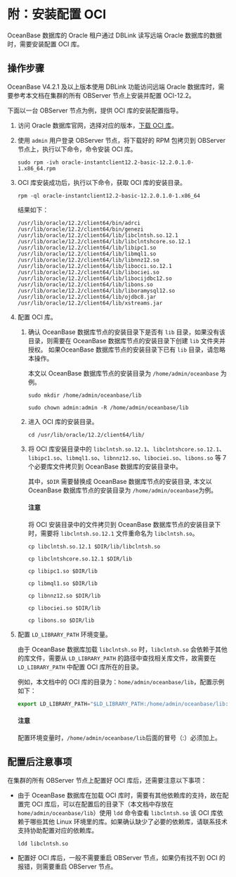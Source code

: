 # 附：安装配置 OCI

OceanBase 数据库的 Oracle 租户通过 DBLink 读写远端 Oracle 数据库的数据时，需要安装配置 OCI 库。

## 操作步骤

OceanBase V4.2.1 及以上版本使用 DBLink 功能访问远端 Oracle 数据库时，需要参考本文档在集群的所有 OBServer 节点上安装并配置 OCI-12.2。

下面以一台 OBServer 节点为例，提供 OCI 库的安装配置指导。

1. 访问 Oracle 数据库官网，选择对应的版本，[下载 OCI 库](https://www.oracle.com/database/technologies/instant-client/linux-x86-64-downloads.html#license-lightbox)。

2. 使用 `admin` 用户登录 OBServer 节点，将下载好的 RPM 包拷贝到 OBServer 节点上，执行以下命令，命令安装 OCI 库。

   ```shell
   sudo rpm -ivh oracle-instantclient12.2-basic-12.2.0.1.0-1.x86_64.rpm
   ```

3. OCI 库安装成功后，执行以下命令，获取 OCI 库的安装目录。

   ```shell
   rpm -ql oracle-instantclient12.2-basic-12.2.0.1.0-1.x86_64
   ```

   结果如下：

   ```shell
   /usr/lib/oracle/12.2/client64/bin/adrci
   /usr/lib/oracle/12.2/client64/bin/genezi
   /usr/lib/oracle/12.2/client64/lib/libclntsh.so.12.1
   /usr/lib/oracle/12.2/client64/lib/libclntshcore.so.12.1
   /usr/lib/oracle/12.2/client64/lib/libipc1.so
   /usr/lib/oracle/12.2/client64/lib/libmql1.so
   /usr/lib/oracle/12.2/client64/lib/libnnz12.so
   /usr/lib/oracle/12.2/client64/lib/libocci.so.12.1
   /usr/lib/oracle/12.2/client64/lib/libociei.so
   /usr/lib/oracle/12.2/client64/lib/libocijdbc12.so
   /usr/lib/oracle/12.2/client64/lib/libons.so
   /usr/lib/oracle/12.2/client64/lib/liboramysql12.so
   /usr/lib/oracle/12.2/client64/lib/ojdbc8.jar
   /usr/lib/oracle/12.2/client64/lib/xstreams.jar
   ```

4. 配置 OCI 库。

   1. 确认 OceanBase 数据库节点的安装目录下是否有 `lib` 目录，如果没有该目录，则需要在 OceanBase 数据库节点的安装目录下创建 `lib` 文件夹并授权。 如果OceanBase 数据库节点的安装目录下已有 `lib` 目录，请忽略本操作。

      本文以 OceanBase 数据库节点的安装目录为 `/home/admin/oceanbase` 为例。

      ```shell
      sudo mkdir /home/admin/oceanbase/lib 
      ```

      ```shell
      sudo chown admin:admin -R /home/admin/oceanbase/lib
      ```

   2. 进入 OCI 库的安装目录。

      ```shell
      cd /usr/lib/oracle/12.2/client64/lib/
      ```

   3. 将 OCI 库安装目录中的 `libclntsh.so.12.1`、`libclntshcore.so.12.1`、 `libipc1.so`、`libmql1.so`、`libnnz12.so`、`libociei.so`、`libons.so` 等 7 个必要库文件拷贝到 OceanBase 数据库的安装目录中。

      其中，`$DIR` 需要替换成 OceanBase 数据库节点的安装目录, 本文以 OceanBase 数据库节点的安装目录为 `/home/admin/oceanbase`为例。

      <main id="notice" type='notice'>
      <h4>注意</h4>
      <p>将 OCI 安装目录中的文件拷贝到 OceanBase 数据库节点的安装目录下时，需要将 <code>libclntsh.so.12.1</code> 文件重命名为 <code>libclntsh.so</code>。</p>
      </main>

      ```shell
      cp libclntsh.so.12.1 $DIR/lib/libclntsh.so
      ```

      ```shell
      cp libclntshcore.so.12.1 $DIR/lib
      ```

      ```shell
      cp libipc1.so $DIR/lib
      ```

      ```shell
      cp libmql1.so $DIR/lib
      ```

      ```shell
      cp libnnz12.so $DIR/lib
      ```

      ```shell
      cp libociei.so $DIR/lib
      ```

      ```shell
      cp libons.so $DIR/lib
      ```

5. 配置 `LD_LIBRARY_PATH` 环境变量。

   由于 OceanBase 数据库加载 `libclntsh.so` 时，`libclntsh.so` 会依赖于其他的库文件，需要从 `LD_LIBRARY_PATH` 的路径中查找相关库文件，故需要在 `LD_LIBRARY_PATH` 中配置 OCI 库所在的目录。

   例如，本文档中的 OCI 库的目录为：`home/admin/oceanbase/lib`，配置示例如下：

   ```javascript
   export LD_LIBRARY_PATH="$LD_LIBRARY_PATH:/home/admin/oceanbase/lib:"
   ```

   <main id="notice" type='notice'>
   <h4>注意</h4>
   <p>配置环境变量时，<code>/home/admin/oceanbase/lib</code>后面的冒号（:）必须加上。</p>
   </main>

## 配置后注意事项

在集群的所有 OBServer 节点上配置好 OCI 库后，还需要注意以下事项：

* 由于 OceanBase 数据库在加载 OCI 库时，需要有其他依赖库的支持，故在配置完 OCI 库后，可以在配置后的目录下（本文档中存放在 `home/admin/oceanbase/lib`）使用 `ldd` 命令查看 `libclntsh.so` 该 OCI 库依赖于哪些其他 Linux 环境里的库。如果确认缺少了必要的依赖库，请联系技术支持协助配置对应的依赖库。

  ```shell
  ldd libclntsh.so
  ```

* 配置好 OCI 库后，一般不需要重启 OBServer 节点，如果仍有找不到 OCI 的报错，则需要重启 OBServer 节点。
